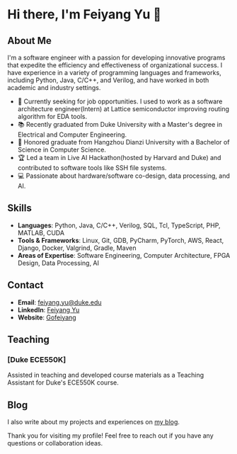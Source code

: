 # Hi there, I'm Feiyang Yu 👋

## About Me

I'm a software engineer with a passion for developing innovative programs that expedite the efficiency and effectiveness of organizational success. I have experience in a variety of programming languages and frameworks, including Python, Java, C/C++, and Verilog, and have worked in both academic and industry settings.

- 💼 Currently seeking for job opportunities. I used to work as a software architecture engineer(Intern) at Lattice semiconductor improving routing algorithm for EDA tools.
- 📚 Recently graduated from Duke University with a Master's degree in Electrical and Computer Engineering.
- 🏅 Honored graduate from Hangzhou Dianzi University with a Bachelor of Science in Computer Science.
- 🏆 Led a team in Live AI Hackathon(hosted by Harvard and Duke) and contributed to software tools like SSH file systems.
- 💻 Passionate about hardware/software co-design, data processing, and AI.
  

## Skills

- **Languages**: Python, Java, C/C++, Verilog, SQL, Tcl, TypeScript, PHP, MATLAB, CUDA
- **Tools & Frameworks**: Linux, Git, GDB, PyCharm, PyTorch, AWS, React, Django, Docker, Valgrind, Gradle, Maven
- **Areas of Expertise**: Software Engineering, Computer Architecture, FPGA Design, Data Processing, AI

## Contact

- **Email**: [feiyang.yu@duke.edu](mailto:feiyang.yu@duke.edu)
- **LinkedIn**: [Feiyang Yu](https://www.linkedin.com/in/feiyang-frank-yu-0105b121a/)
- **Website**: [Gofeiyang](https://Gofeiyang.github.com)

## Teaching

### [Duke ECE550K]
Assisted in teaching and developed course materials as a Teaching Assistant for Duke's ECE550K course.

## Blog

I also write about my projects and experiences on [my blog](https://gofeiyang.github.io/year-archive/).

Thank you for visiting my profile! Feel free to reach out if you have any questions or collaboration ideas.

<!--
**Gofeiyang/Gofeiyang** is a ✨ _special_ ✨ repository because its `README.md` (this file) appears on your GitHub profile.

Here are some ideas to get you started:

- 🔭 I’m currently working on ...
- 🌱 I’m currently learning ...
- 👯 I’m looking to collaborate on ...
- 🤔 I’m looking for help with ...
- 💬 Ask me about ...
- 📫 How to reach me: ...
- 😄 Pronouns: ...
- ⚡ Fun fact: ...
-->
